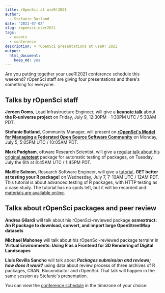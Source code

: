 ```yaml
---
title: rOpenSci at useR!2021
author:
  - Stefanie Butland
date: '2021-07-02'
slug: ropensci-user2021
tags:
  - events
  - conference
description: 4 rOpenSci presentations at useR! 2021
output:
  html_document:
    keep_md: yes
---
```

Are you putting together your useR!2021 conference schedule this weekend? rOpenSci staff are giving four presentations and there's something for everyone.

## Talks by rOpenSci staff

**Jeroen Ooms**, Lead Infrastructure Engineer, will give a [**keynote talk**](https://www.conftool.org/user2021/index.php?page=browseSessions&form_session=34#paperID355) about **the R-universe project** on Friday, July 9, 12:30PM - 1:30PM UTC / 5:30AM PDT.

**Stefanie Butland**, Community Manager, will present on [**rOpenSci's Model for Managing a Federated Open Source Software Community**](https://www.conftool.org/user2021/index.php?page=browseSessions&form_session=8&presentations=hide) on Monday, July 5, 5:05PM UTC / 10:05AM PDT.

**Mark Padgham**, oftware Research Scientist, will  give a [regular talk about his original **autotest**](https://www.conftool.org/user2021/index.php?page=browseSessions&form_session=14#paperID169) package for automatic testing of packages, on Tuesday, July the 6th at 8:45AM UTC / 1:45PM PDT.

**Maëlle Salmon**, Research Software Engineer, will give a [tutorial](https://user2021.r-project.org/program/tutorials/), **GET better at testing your R package!** on Wednesday, July 7, 7-10AM UTC / 12AM PDT. This tutorial is about advanced testing of R packages, with HTTP testing as a case study. The tutorial has no spots left, but it will be recorded and [materials are available online](https://http-testing-r.netlify.app/).

## Talks about rOpenSci packages and peer review

**Andrea Gilardi** will talk about his rOpenSci-reviewed package **osmextract: An R package to download, convert, and import large OpenStreetMap datasets**

**Michael Mahoney** will talk about his rOpenSci-reviewed package terrainr in **Virtual Environments: Using R as a Frontend for 3D Rendering of Digital Landscapes**

**Lluís Revilla Sancho** will talk about _**Packages submission and reviews; how does it work?**_ using data about review process of three archives of R packages, CRAN, Bioconductor and rOpenSci. That talk will happen in the same session as Stefanie's presentation.

You can view the [conference schedule](https://user2021.r-project.org/program/schedule/) in the timezone of your choice.

